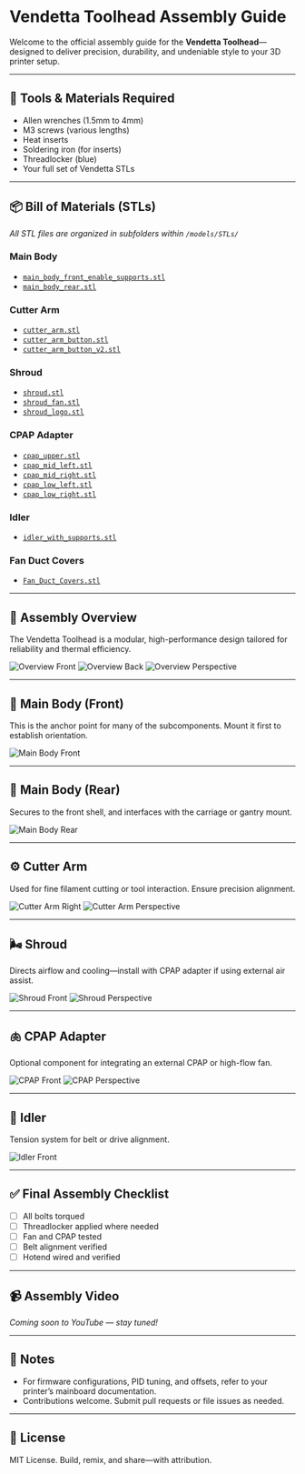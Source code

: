 # Vendetta Toolhead Assembly Guide

Welcome to the official assembly guide for the **Vendetta Toolhead**—designed to deliver precision, durability, and undeniable style to your 3D printer setup.

---

## 🔧 Tools & Materials Required

* Allen wrenches (1.5mm to 4mm)
* M3 screws (various lengths)
* Heat inserts
* Soldering iron (for inserts)
* Threadlocker (blue)
* Your full set of Vendetta STLs

---

## 📦 Bill of Materials (STLs)

*All STL files are organized in subfolders within `/models/STLs/`*

### Main Body

* [`main_body_front_enable_supports.stl`](models/STLs/main_body_front/main_body_front_enable_supports.stl)
* [`main_body_rear.stl`](models/STLs/main_body_rear/main_body_rear.stl)

### Cutter Arm

* [`cutter_arm.stl`](models/STLs/cutter_arm/cutter_arm.stl)
* [`cutter_arm_button.stl`](models/STLs/cutter_arm/cutter_arm_button.stl)
* [`cutter_arm_button_v2.stl`](models/STLs/cutter_arm/cutter_arm_button_v2.stl)

### Shroud

* [`shroud.stl`](models/STLs/shroud/shroud.stl)
* [`shroud_fan.stl`](models/STLs/shroud/shroud_fan.stl)
* [`shroud_logo.stl`](models/STLs/shroud/shroud_logo.stl)

### CPAP Adapter

* [`cpap_upper.stl`](models/STLs/cpap/cpap_upper.stl)
* [`cpap_mid_left.stl`](models/STLs/cpap/cpap_mid_left.stl)
* [`cpap_mid_right.stl`](models/STLs/cpap/cpap_mid_right.stl)
* [`cpap_low_left.stl`](models/STLs/cpap/cpap_low_left.stl)
* [`cpap_low_right.stl`](models/STLs/cpap/cpap_low_right.stl)

### Idler

* [`idler_with_supports.stl`](models/STLs/idler/idler_with_supports.stl)

### Fan Duct Covers

* [`Fan_Duct_Covers.stl`](models/STLs/fan_duct_covers/Fan_Duct_Covers.stl)

---

## 🧠 Assembly Overview

The Vendetta Toolhead is a modular, high-performance design tailored for reliability and thermal efficiency.

![Overview Front](assembly/images/overview/overview_front.png)
![Overview Back](assembly/images/overview/overview_back.png)
![Overview Perspective](assembly/images/overview/overview_top.png)

---

## 🧱 Main Body (Front)

This is the anchor point for many of the subcomponents. Mount it first to establish orientation.

![Main Body Front](assembly/images/main_body_front/main_body_front_front.png)

---

## 🧱 Main Body (Rear)

Secures to the front shell, and interfaces with the carriage or gantry mount.

![Main Body Rear](assembly/images/main_body_rear/main_body_rear_back.png)

---

## ⚙️ Cutter Arm

Used for fine filament cutting or tool interaction. Ensure precision alignment.

![Cutter Arm Right](assembly/images/cutter_arm/cutter_arm_right.png)
![Cutter Arm Perspective](assembly/images/cutter_arm/cutter_arm_button_v2_perspective1.png)

---

## 🌬️ Shroud

Directs airflow and cooling—install with CPAP adapter if using external air assist.

![Shroud Front](assembly/images/shroud/shroud_front.png)
![Shroud Perspective](assembly/images/shroud/shroud_perspective1.png)

---

## 🫁 CPAP Adapter

Optional component for integrating an external CPAP or high-flow fan.

![CPAP Front](assembly/images/CPAP/CPAP_front.png)
![CPAP Perspective](assembly/images/CPAP/CPAP_front_perspective1.png)

---

## 🛞 Idler

Tension system for belt or drive alignment.

![Idler Front](assembly/images/idler/idler_front.png)

---

## ✅ Final Assembly Checklist

* [ ] All bolts torqued
* [ ] Threadlocker applied where needed
* [ ] Fan and CPAP tested
* [ ] Belt alignment verified
* [ ] Hotend wired and verified

---

## 📹 Assembly Video

*Coming soon to YouTube — stay tuned!*

---

## 🧠 Notes

* For firmware configurations, PID tuning, and offsets, refer to your printer’s mainboard documentation.
* Contributions welcome. Submit pull requests or file issues as needed.

---

## 🔗 License

MIT License. Build, remix, and share—with attribution.
